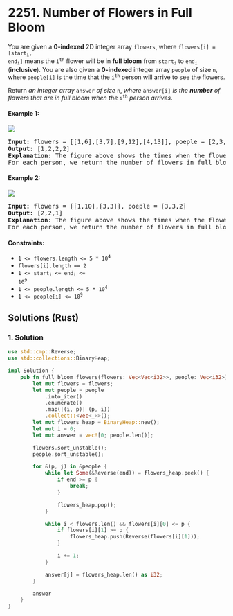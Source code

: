 # 2251. Number of Flowers in Full Bloom
You are given a **0-indexed** 2D integer array `flowers`, where <code>flowers[i] = [start<sub>i</sub>, end<sub>i</sub>]</code> means the <code>i<sup>th</sup></code> flower will be in **full bloom** from <code>start<sub>i</sub></code> to <code>end<sub>i</sub></code> (**inclusive**). You are also given a **0-indexed** integer array `people` of size `n`, where `people[i]` is the time that the <code>i<sup>th</sup></code> person will arrive to see the flowers.

Return *an integer array* `answer` *of size* `n`, *where* `answer[i]` *is the **number** of flowers that are in full bloom when the* <code>i<sup>th</sup></code> *person arrives*.

#### Example 1:
![](https://assets.leetcode.com/uploads/2022/03/02/ex1new.jpg)
<pre>
<strong>Input:</strong> flowers = [[1,6],[3,7],[9,12],[4,13]], poeple = [2,3,7,11]
<strong>Output:</strong> [1,2,2,2]
<strong>Explanation:</strong> The figure above shows the times when the flowers are in full bloom and when the people arrive.
For each person, we return the number of flowers in full bloom during their arrival.
</pre>

#### Example 2:
![](https://assets.leetcode.com/uploads/2022/03/02/ex2new.jpg)
<pre>
<strong>Input:</strong> flowers = [[1,10],[3,3]], poeple = [3,3,2]
<strong>Output:</strong> [2,2,1]
<strong>Explanation:</strong> The figure above shows the times when the flowers are in full bloom and when the people arrive.
For each person, we return the number of flowers in full bloom during their arrival.
</pre>

#### Constraints:
* <code>1 <= flowers.length <= 5 * 10<sup>4</sup></code>
* `flowers[i].length == 2`
* <code>1 <= start<sub>i</sub> <= end<sub>i</sub> <= 10<sup>9</sup></code>
* <code>1 <= people.length <= 5 * 10<sup>4</sup></code>
* <code>1 <= people[i] <= 10<sup>9</sup></code>

## Solutions (Rust)

### 1. Solution
```Rust
use std::cmp::Reverse;
use std::collections::BinaryHeap;

impl Solution {
    pub fn full_bloom_flowers(flowers: Vec<Vec<i32>>, people: Vec<i32>) -> Vec<i32> {
        let mut flowers = flowers;
        let mut people = people
            .into_iter()
            .enumerate()
            .map(|(i, p)| (p, i))
            .collect::<Vec<_>>();
        let mut flowers_heap = BinaryHeap::new();
        let mut i = 0;
        let mut answer = vec![0; people.len()];

        flowers.sort_unstable();
        people.sort_unstable();

        for &(p, j) in &people {
            while let Some(&Reverse(end)) = flowers_heap.peek() {
                if end >= p {
                    break;
                }

                flowers_heap.pop();
            }

            while i < flowers.len() && flowers[i][0] <= p {
                if flowers[i][1] >= p {
                    flowers_heap.push(Reverse(flowers[i][1]));
                }

                i += 1;
            }

            answer[j] = flowers_heap.len() as i32;
        }

        answer
    }
}
```
